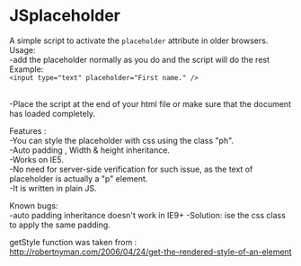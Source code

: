 # JSplaceholder
A simple script to activate the `placeholder` attribute in older browsers.<br />
Usage:<br />
  -add the placeholder normally as you do and the script will do the rest<br />
Example:<br />
  `<input type="text" placeholder="First name." />`<br /><br />




-Place the script at the end of your html file or make sure that the document has loaded completely.  

Features :<br />
  -You can style the placeholder with css using the class "ph".<br />
  -Auto padding , Width & height inheritance.<br />
  -Works on IE5.<br />
  -No need for server-side verification for such issue, as the text of placeholder is actually a "p" element.<br />
  -It is written in plain JS.<br />
  
Known bugs:<br />
  -auto padding inheritance doesn't work in IE9+
  -Solution: ise the css class to apply the same padding.
  
getStyle function was taken from : http://robertnyman.com/2006/04/24/get-the-rendered-style-of-an-element<br />
